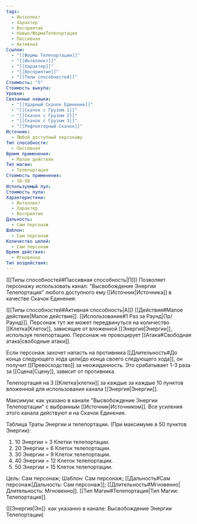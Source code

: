 ```yaml
---
tags:
  - Интеллект
  - Характер
  - Восприятие
  - Навык/ФормаТелепортации
  - Пассивная
  - Активная
Ссылки:
  - "[[Формы Телепортации]]"
  - "[[Интеллект]]"
  - "[[Характер]]"
  - "[[Восприятие]]"
  - "[[Типы способностей]]"
Стоимость: "5"
Стоимость выкупа: 
Уровни: 
Связанные навыки:
  - "[[Ударный Скачок Единения]]"
  - "[[Скачок с Грузом 1]]"
  - "[[Скачок с Грузом 2]]"
  - "[[Скачок с Грузом 3]]"
  - "[[Рефлекторный Скачок]]"
Источник:
  - Любой доступный персонажу
Тип способности:
  - Пассивная
Время применения:
  - Малое действие
Тип магии:
  - Телепортация
Стоимость применения:
  - 10-50
Используемый пул: 
Стоимость пула: 
Характеристики:
  - Интеллект
  - Характер
  - Восприятие
Дальность:
  - Сам персонаж
Шаблон:
  - Сам персонаж
Количество целей:
  - Сам персонаж
Время действия:
  - Мгновенно
Тип воздействия:
---
```

([[Типы способностей#Пассивная способность|П]]) Позволяет персонажу использовать канал: "Высвобождение Энергии Телепортация" любого доступного ему [[Источник|Источника]] в качестве Скачок Единения:

([[Типы способностей#Активная способность|А]]) [[Действия#Малое действие|Малое действие]]. [[Использование#1 Раз за Раунд|(1р/Раунд)]]. Персонаж тут же может передвинуться на количество [[Клетка|Клеток]], зависящее от вложенной [[Энергия|Энергии]], используя телепортацию. Персонаж не провоцирует [[Атака#Свободная атака|свободные атаки]]. 

Если персонаж захочет напасть на противника [[Длительность#До конца следующего хода цели|до конца своего следующего хода]], он получит [[Превосходство]] за неожиданность. Это срабатывает 1-3 раза за [[Сцена|Сцену]], зависит от противника. 

Телепортация на 3 [[Клетка|клетки]] за каждые за каждые 10 пунктов вложенной для использования канала [[Энергия|Энергии]].
 
Максимум: как указано в канале "Высвобождение Энергии Телепортации" с выбранным [[Источник|Источником]]. Все усиления этого канала действуют и на Скачок Единения.

Таблица Траты Энергии и телепортации.
(При максимуме в 50 пунктов Энергии):

1. 10 Энергии = 3 Клетки телепортации.
2. 20 Энергии = 6 Клеток телепортации.
3. 30 Энергии = 9 Клеток телепортации.
4. 40 Энергии = 12 Клеток телепортации.
5. 50 Энергии = 15 Клеток телепортации.

Цель: Сам персонаж; Шаблон: Сам персонаж; [[Дальность#Сам персонаж|Дальность: Сам персонаж]]; [[Длительность#Мгновенно|Длительность: Мгновенно]]. [[Тип Магии#Телепортация|Тип Магии: Телепортация]]. 

([[Энергия|Эн]]: как указанно в канале: Высвобождение Энергии Телепортации)
